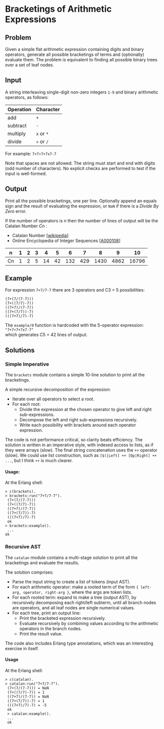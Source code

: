 # Bracketings of Arithmetic Expressions

## Problem

Given a simple flat arithmetic expression containing digits and binary operators, generate all possible bracketings of terms and (optionally) evaluate them. The problem is equivalent to finding all possible binary trees over a set of leaf nodes.

## Input

A string interleaving single-digit non-zero integers `1-9` and binary arithmetic operators, as follows:

| Operation | Character |
|---|---|
| add       | `+` |
| subtract  | `-` |
| multiply  | `x` or `*` |
| divide    | `÷` or `/` |

For example: `7+7÷7+7x7-7`

Note that spaces are not allowed. The string must start and end with digits (odd number of characters). No explicit checks are performed to test if the input is well-formed.

## Output
 
Print all the possible bracketings, one per line.
Optionally append an equals sign and the result of evaluating the expression, or `NaN` if there is a _Divide By Zero_ error.
 
 If the number of operators is _n_ then the number of lines of output will be the Catalan Number _Cn_ :
 - Catalan Number \[[wikipedia](http://en.wikipedia.org/wiki/Catalan_number)\]
 - Online Encyclopedia of Integer Sequences \[[A000108](http://oeis.org/A000108)\]
 
| n | 1 | 2 | 3 | 4 | 5 | 6 | 7 | 8 | 9 | 10 |
|---|---|---|---|---|---|---|---|---|---|----|
| Cn | 1 | 2 | 5 | 14 | 42 | 132 | 429 | 1430 | 4862 | 16796 |

## Example
 
For expression `7+7/7-7` there are 3 operators and C3 = 5 possibilities:
```
(7+(7/(7-7))) 
(7+((7/7)-7)) 
((7+7)/(7-7)) 
((7+(7/7))-7)
(((7+7)/7)-7) 
```

The `example/0` function is hardcoded with the 5-operator expression: `"7+7÷7+7x7-7"`   
which generates C5 = 42 lines of output.
 
## Solutions
 
### Simple Imperative
 
The `brackets` module contains a simple 10-line solution to print all the bracketings.
 
A simple recursive decomposition of the expression:
- Iterate over all operators to select a root.
- For each root:
  - Divide the expression at the chosen operator to give left and right sub-expressions.
  - Decompose the left and right sub-expressions recursively.
  - Write each possibility with brackets around each operator expression.

The code is not performance critical, so clarity beats efficiency. The solution is written in an imperative style, with indexed access to lists, as if they were arrays (slow). The final string concatenation uses the `++` operator (slow). We could use list construction, such as `[$(|Left] ++ [Op|Right] ++ ...`, but I think `++` is much clearer. 

#### Usage:

At the Erlang shell:
```
> c(brackets).
> brackets:run("7+7/7-7"). 
 (7+(7/(7-7))) 
 (7+((7/7)-7)) 
 ((7+7)/(7-7)) 
 ((7+(7/7))-7) 
 (((7+7)/7)-7) 
 ok
> brackets:example().
 ... 
ok
 ```

### Recursive AST
 
The `catalan` module contains a multi-stage solution to print all the bracketings and evaluate the results.
 
The solution comprises:
- Parse the input string to create a list of tokens (input AST).
- For each arithmetic operator: make a rooted term of the form `{ left-arg, operator, right-arg }`, where the args are token lists. 
- For each rooted term: expand to make a tree (output AST), by recursively decomposing each right/left subterm, until all branch nodes are operators, and all leaf nodes are single numerical values.
- For each tree, print an output line:
  - Print the bracketed expression recursively. 
  - Evaluate recursively by combining values according to the arithmetic operators in the branch nodes.
  - Print the result value. 

The code also includes Erlang type annotations, which was an interesting exercise in itself.

#### Usage

At the Erlang shell:
```
> c(catalan).
> catalan:run("7+7/7-7"). 
 (7+(7/(7-7))) = NaN
 (7+((7/7)-7)) = 1
 ((7+7)/(7-7)) = NaN
 ((7+(7/7))-7) = 1
 (((7+7)/7)-7) = -5
 ok
 > catalan:example().
 ... 
 ok
 ```
